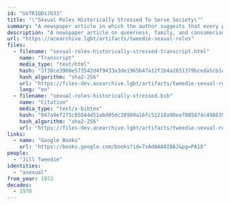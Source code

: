 ```yaml
---
id: "UeTR1QDzJO33"
title: "\"Sexual Roles Historically Stressed To Serve Society\""
summary: "A newspaper article in which the author suggests that every person is, at their core, asexual"
description: "A newspaper article on queerness, family, and consumerism in which the author suggests that every person is, at their core, asexual"
url: "https://acearchive.lgbt/artifacts/tweedie-sexual-roles"
files:
  - filename: "sexual-roles-historically-stressed-transcript.html"
    name: "Transcript"
    media_type: "text/html"
    hash: "2f30ce3908e573542d4f9433a3de1965b47a12f1b4a2651379bceda5cb1c3e0c"
    hash_algorithm: "sha2-256"
    url: "https://files-dev.acearchive.lgbt/artifacts/tweedie-sexual-roles/sexual-roles-historically-stressed-transcript.html"
    lang: "en"
  - filename: "sexual-roles-historically-stressed.bib"
    name: "Citation"
    media_type: "text/x-bibtex"
    hash: "047a9ef275c05044d51abd05dc28909a16fc51218a90ee7005874c496639d142"
    hash_algorithm: "sha2-256"
    url: "https://files-dev.acearchive.lgbt/artifacts/tweedie-sexual-roles/sexual-roles-historically-stressed.bib"
links:
  - name: "Google Books"
    url: "https://books.google.com/books?id=7xAdAAAAIBAJ&pg=PA18"
people:
  - "Jill Tweedie"
identities:
  - "asexual"
from_year: 1972
decades:
  - 1970
---
```

